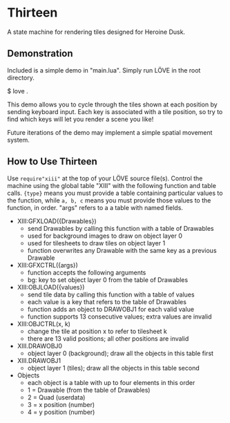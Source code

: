 Thirteen
========

A state machine for rendering tiles designed for Heroine Dusk.

Demonstration
-------------

Included is a simple demo in "main.lua". Simply run LÖVE in the root
directory.

  $ love .

This demo allows you to cycle through the tiles shown at each position
by sending keyboard input. Each key is associated with a tile position,
so try to find which keys will let you render a scene you like!

Future iterations of the demo may implement a simple spatial movement
system.

How to Use Thirteen
-------------------

Use `require"xiii"` at the top of your LÖVE source file(s). Control the
machine using the global table "XIII" with the following function and
table calls. `{type}` means you must provide a table containing
particular values to the function, while `a, b, c` means you must
provide those values to the function, in order. "args" refers to a
a table with named fields.

+ XIII:GFXLOAD({Drawables})
  - send Drawables by calling this function with a table of Drawables
  - used for background images to draw on object layer 0
  - used for tilesheets to draw tiles on object layer 1
  - function overwrites any Drawable with the same key as a previous Drawable
+ XIII:GFXCTRL({args})
  - function accepts the following arguments
  - bg: key to set object layer 0 from the table of Drawables
+ XIII:OBJLOAD({values})
  - send tile data by calling this function with a table of values
  - each value is a key that refers to the table of Drawables
  - function adds an object to DRAWOBJ1 for each valid value
  - function supports 13 consecutive values; extra values are invalid
+ XIII:OBJCTRL(x, k)
  - change the tile at position x to refer to tilesheet k
  - there are 13 valid positions; all other positions are invalid
+ XIII.DRAWOBJ0
  - object layer 0 (background); draw all the objects in this table first
+ XIII.DRAWOBJ1
  - object layer 1 (tiles); draw all the objects in this table second
+ Objects
  - each object is a table with up to four elements in this order
  - 1 = Drawable (from the table of Drawables)
  - 2 = Quad (userdata)
  - 3 = x position (number)
  - 4 = y position (number)
